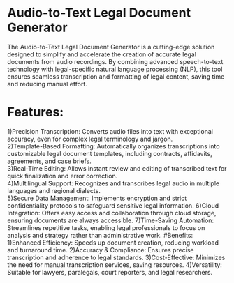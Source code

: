 # Audio-to-Text Legal Document Generator

The Audio-to-Text Legal Document Generator is a cutting-edge solution designed to simplify and accelerate the creation of accurate legal documents from audio recordings. By combining advanced speech-to-text technology with legal-specific natural language processing (NLP), this tool ensures seamless transcription and formatting of legal content, saving time and reducing manual effort.

# Features:
1)Precision Transcription: Converts audio files into text with exceptional accuracy, even for complex legal terminology and jargon.            
2)Template-Based Formatting: Automatically organizes transcriptions into customizable legal document templates, including contracts, affidavits, agreements, and case briefs.                      
3)Real-Time Editing: Allows instant review and editing of transcribed text for quick finalization and error correction.                          
4)Multilingual Support: Recognizes and transcribes legal audio in multiple languages and regional dialects.                                             
5)Secure Data Management: Implements encryption and strict confidentiality protocols to safeguard sensitive legal information.
6)Cloud Integration: Offers easy access and collaboration through cloud storage, ensuring documents are always accessible.
7)Time-Saving Automation: Streamlines repetitive tasks, enabling legal professionals to focus on analysis and strategy rather than administrative work.
#Benefits:
1)Enhanced Efficiency: Speeds up document creation, reducing workload and turnaround time.
2)Accuracy & Compliance: Ensures precise transcription and adherence to legal standards.
3)Cost-Effective: Minimizes the need for manual transcription services, saving resources.
4)Versatility: Suitable for lawyers, paralegals, court reporters, and legal researchers.
